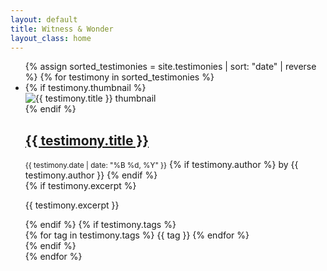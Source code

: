 ```yaml
---
layout: default
title: Witness & Wonder
layout_class: home
---
```


<ul class="post-list">
  {% assign sorted_testimonies = site.testimonies | sort: "date" | reverse %}
  {% for testimony in sorted_testimonies %}
    <li class="post-card">
      {% if testimony.thumbnail %}
      <div class="post-thumbnail">
        <img src="{{ testimony.thumbnail }}" alt="{{ testimony.title }} thumbnail">
      </div>
      {% endif %}
      <div class="post-content">
        <h2 class="post-title">
          <a href="{{ testimony.url }}">{{ testimony.title }}</a>
        </h2>
        <div class="post-meta">
          <small>{{ testimony.date | date: "%B %d, %Y" }}</small>
          {% if testimony.author %}
          <span class="post-author"> by {{ testimony.author }}</span>
          {% endif %}
        </div>
        {% if testimony.excerpt %}
        <p>{{ testimony.excerpt }}</p>
        {% endif %}
        {% if testimony.tags %}
        <div class="post-tags">
          {% for tag in testimony.tags %}
          <span>{{ tag }}</span>
          {% endfor %}
        </div>
        {% endif %}
      </div>
    </li>
  {% endfor %}
</ul>
